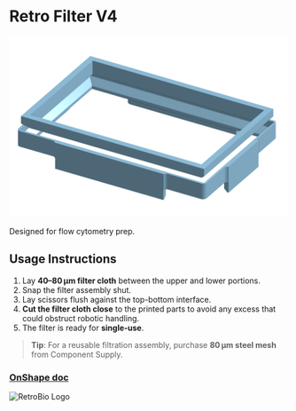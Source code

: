 # Retro Filter V4

<img src="retro_filter.png" width="800" />

Designed for flow cytometry prep.

## Usage Instructions

1. Lay **40–80 µm filter cloth** between the upper and lower portions.
2. Snap the filter assembly shut.
3. Lay scissors flush against the top-bottom interface.
4. **Cut the filter cloth close** to the printed parts to avoid any excess that could obstruct robotic handling.
5. The filter is ready for **single-use**.

> **Tip**: For a reusable filtration assembly, purchase **80 µm steel mesh** from Component Supply.


### [OnShape doc](https://cad.onshape.com/documents/c9c3cf6b64034d54f966eda5/w/fed83636389b833df37c2dac/e/80426a2258abe186fc00e172?renderMode=0&uiState=6768d74c1ea3896154236237)


<p align="left">
  <img src="../../docs/img/used_by/retrobio.webp" alt="RetroBio Logo" width="100"/>
</p>
